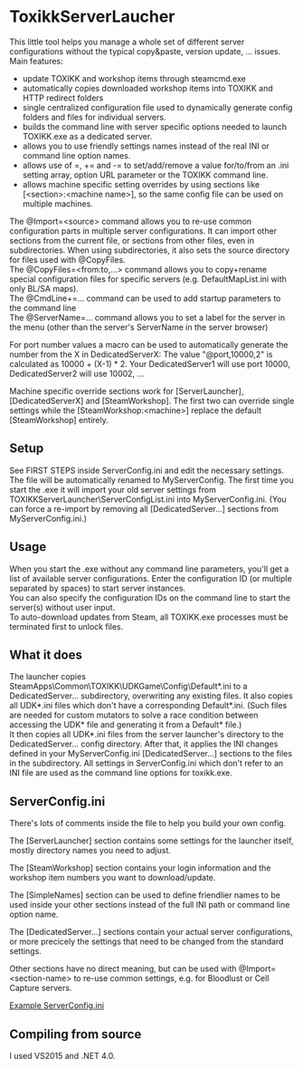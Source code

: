 ToxikkServerLaucher
===

This little tool helps you manage a whole set of different server configurations without the typical copy&paste, version update, ... issues.
Main features:
- update TOXIKK and workshop items through steamcmd.exe
- automatically copies downloaded workshop items into TOXIKK and HTTP redirect folders
- single centralized configuration file used to dynamically generate config folders and files for individual servers.
- builds the command line with server specific options needed to launch TOXIKK.exe as a dedicated server.
- allows you to use friendly settings names instead of the real INI or command line option names.
- allows use of =, += and -= to set/add/remove a value for/to/from an .ini setting array, option URL parameter or the TOXIKK command line.
- allows machine specific setting overrides by using sections like \[\<section\>:\<machine name\>], so the same config file can be used on multiple machines.

The @Import=\<source\> command allows you to re-use common configuration parts in multiple server configurations. It can import other sections from the current file,
or sections from other files, even in subdirectories. When using subdirectories, it also sets the source directory for files used with @CopyFiles.   
The @CopyFiles=\<from:to,...\> command allows you to copy+rename special configuration files for specific servers (e.g. DefaultMapList.ini with only BL/SA maps).   
The @CmdLine+=... command can be used to add startup parameters to the command line   
The @ServerName=... command allows you to set a label for the server in the menu (other than the server's ServerName in the server browser)

For port number values a macro can be used to automatically generate the number from the X in DedicatedServerX:
The value "@port,10000,2" is calculated as 10000 + (X-1) * 2. Your DedicatedServer1 will use port 10000, DedicatedServer2 will use 10002, ...

Machine specific override sections work for [ServerLauncher], [DedicatedServerX] and [SteamWorkshop]. 
The first two can override single settings while the [SteamWorkshop:\<machine\>] replace the default [SteamWorkshop] entirely.

Setup
-----
See FIRST STEPS inside ServerConfig.ini and edit the necessary settings. The file will be automatically renamed to MyServerConfig.
The first time you start the .exe it will import your old server settings from TOXIKKServerLauncher\\ServerConfigList.ini into MyServerConfig.ini. 
(You can force a re-import by removing all [DedicatedServer...] sections from MyServerConfig.ini.)

Usage
-----
When you start the .exe without any command line parameters, you'll get a list of available server configurations. 
Enter the configuration ID (or multiple separated by spaces) to start server instances.  
You can also specify the configuration IDs on the command line to start the server(s) without user input.  
To auto-download updates from Steam, all TOXIKK.exe processes must be terminated first to unlock files.


What it does
------------
The launcher copies SteamApps\\Common\\TOXIKK\\UDKGame\\Config\\Default\*.ini to a DedicatedServer... subdirectory, overwriting any existing files.
It also copies all UDK\*.ini files which don't have a corresponding Default\*.ini. (Such files are needed for custom mutators to solve a race condition 
between accessing the UDK\* file and generating it from a Default\* file.)   
It then copies all UDK\*.ini files from the server launcher's directory to the DedicatedServer... config directory.
After that, it applies the INI changes defined in your MyServerConfig.ini \[DedicatedServer...\] sections to the files in the subdirectory.
All settings in ServerConfig.ini which don't refer to an INI file are used as the command line options for toxikk.exe.

ServerConfig.ini
----------------
There's lots of comments inside the file to help you build your own config.

The \[ServerLauncher\] section contains some settings for the launcher itself, mostly directory names you need to adjust.

The \[SteamWorkshop\] section contains your login information and the workshop item numbers you want to download/update.

The \[SimpleNames\] section can be used to define friendlier names to be used inside your other sections instead of the full INI path or command line option name.

The \[DedicatedServer...\] sections contain your actual server configurations, or more precicely the settings that need to be changed from the standard settings.  

Other sections have no direct meaning, but can be used with @Import=\<section-name\> to re-use common settings, e.g. for Bloodlust or Cell Capture servers.

[Example ServerConfig.ini](ToxikkServerLauncher/ServerConfig.ini)


Compiling from source
---------------------
I used VS2015 and .NET 4.0.  
